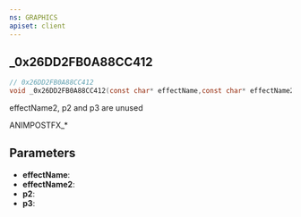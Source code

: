 ```yaml
---
ns: GRAPHICS
apiset: client
---
```

## _0x26DD2FB0A88CC412

```c
// 0x26DD2FB0A88CC412
void _0x26DD2FB0A88CC412(const char* effectName,const char* effectName2,Any p2,Any p3);
```

effectName2, p2 and p3 are unused

ANIMPOSTFX_*

## Parameters
* **effectName**:
* **effectName2**:
* **p2**:
* **p3**:



